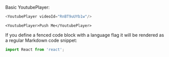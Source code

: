 Basic YoutubePlayer:

```javascript
<YoutubePlayer videoId="RnBT9uUYb1w"/>
```

    <YoutubePlayer>Push Me</YoutubePlayer>

If you define a fenced code block with a language flag it will be rendered as a regular Markdown code snippet:

```javascript
import React from 'react';
```